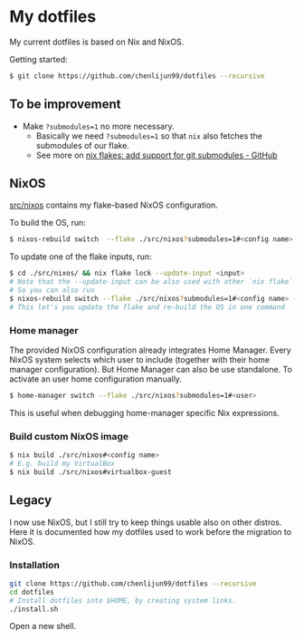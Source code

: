 # My dotfiles

My current dotfiles is based on Nix and NixOS.

Getting started:

```sh
$ git clone https://github.com/chenlijun99/dotfiles --recursive
```

## To be improvement

* Make `?submodules=1` no more necessary.
    * Basically we need `?submodules=1` so that `nix` also fetches the submodules of our flake.
    * See more on [nix flakes: add support for git submodules - GitHub](https://github.com/NixOS/nix/issues/4423.)

## NixOS

[src/nixos](./src/nixos/) contains my flake-based NixOS configuration.

To build the OS, run:

```sh
$ nixos-rebuild switch  --flake ./src/nixos?submodules=1#<config name>
```

To update one of the flake inputs, run:

```sh
$ cd ./src/nixos/ && nix flake lock --update-input <input>
# Note that the --update-input can be also used with other `nix flake` commands.
# So you can also run
$ nixos-rebuild switch --flake ./src/nixos?submodules=1#<config name> --update-input <input>
# This let's you update the flake and re-build the OS in one command
```

### Home manager

The provided NixOS configuration already integrates Home Manager. Every NixOS system selects which user to include (together with their home manager configuration).
But Home Manager can also be use standalone. To activate an user home configuration manually.

```sh
$ home-manager switch --flake ./src/nixos?submodules=1#<user>
```

This is useful when debugging home-manager specific Nix expressions.

### Build custom NixOS image

```sh
$ nix build ./src/nixos#<config name>
# E.g. build my VirtualBox
$ nix build ./src/nixos#virtualbox-guest
```

## Legacy

I now use NixOS, but I still try to keep things usable also on other distros. Here it is documented how my dotfiles used to work before the migration to NixOS.

### Installation

```sh
git clone https://github.com/chenlijun99/dotfiles --recursive
cd dotfiles
# Install dotfiles into $HOME, by creating system links.
./install.sh
```
Open a new shell.
